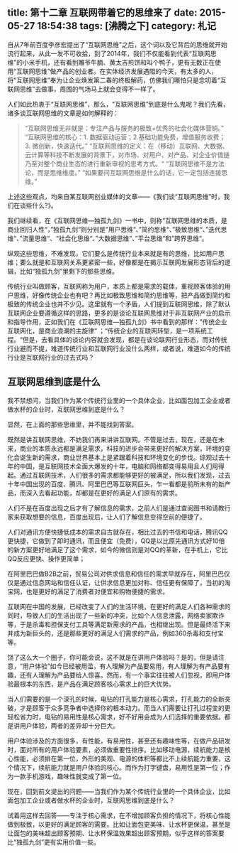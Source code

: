title: 第十二章 互联网带着它的思维来了
date: 2015-05-27 18:54:38
tags: [沸腾之下]
category: 札记
---
自从7年前百度李彦宏提出了“互联网思维”之后，这个词以及它背后的思维就开始流行起来，从此一发不可收拾，到了2014年，我们不仅能看到代表“互联网思维”的小米手机，还有看到雕爷牛腩、黄太吉煎饼和叫个鸭子，更有无数正在使用“互联网思维”做产品的创业者。在实体经济发展遇阻的今天，有太多的人，将“互联网思维”奉为让企业焕发第二春的终极解药，仿佛我们哪怕只是念叨着“互联网思维”去做事，周围的气场马上就会变得不一样了。

人们如此热衷于“互联网思维”，那么，“互联网思维”到底是什么鬼呢？我们先看，诸多谈互联网思维的文章是如何解释的：

> “互联网思维无非就是：专注产品与服务的极致+优秀的社会化媒体营销。”
> “互联网思维的核心：1. 数据驱动运营；2.基础功能免费，增值服务收费；3. 微创新，快速迭代。”
> “互联网思维的定义：在（移动）互联网、大数据、云计算等科技不断发展的背景下，对市场、对用户、对产品、对企业价值链乃至对整个商业生态的进行重新审视的思考方式。“
> “互联网思维不是方法论，而是思维维度。”
> “如果要问互联网思维是什么的话，它一定包括连接思维。” <!--more-->

上述这些观点，均来自某互联网创业媒体的文章——《我们谈“互联网思维”时，我们在谈些什么?》。

我们继续看，在《互联网思维—独孤九剑》一书中，则称”互联网思维的本质，是商业回归人性“，”独孤九剑“则分别是”用户思维“、”简约思维“、”极致思维“、”迭代思维“、”流量思维“、“社会化思维“、”大数据思维“、”平台思维“和”跨界思维“。

纵观这些思维，不难发现，它们要么是传统行业本来就是有的思维，比如用户思维；要么就是和互联网关系更紧密一些，好像都是在揭示互联网发展形态背后的逻辑，比如“独孤九剑”里剩下的那些思维。

传统行业叫做顾客，互联网称为用户，本质上都是需求的载体，重视顾客体验的用户思维，好像传统企业也有吧？再比如极致思维和简约思维等，把产品做到简约和极致的传统企业也并不少见。这里就有一个矛盾，人们提到互联网思维，除了默认互联网企业要遵循这样的思路，更多的是谈论互联网思维对于非互联网产业的启示和指导作用，正如我们在《互联网思维—独孤九剑》书中看到的那样：”传统企业互联网化，是商业浪潮的主旋律“ ；“传统企业的互联网转型，是一项系统工程。“但是，去看具体的谈论内容就会发现，都是在谈论联网行业形态，而对传统行业避而不提，难道传统行业和互联网行业没什么两样，或者说，难道如今的传统行业是互联网行业的过去式吗？
## 互联网思维到底是什么

我不禁想问，当我们作为某个传统行业里的一个具体企业，比如面包加工企业或者做水杯的企业时，互联网思维到底是什么？

显然，在上面的那些思维里，并不能找到答案。

既然是讲互联网思维，不妨我们再来讲讲互联网。不管是过去，现在，还是在未来，商业的本质永远都是满足需求，科技的进步会带来更好的解决方案，环境的变化会诞生新的需求，商业世界基本上是紧跟着科技和环境变化的步伐。综观过去十年的中国，是互联网技术全面大爆发的十年，电脑和网络都变得易用且人们用得起。通过互联网技术，人们很多的需求都能够更好的被满足，所以我们发现，过去十年中国出现的百度、腾讯、阿里巴巴等互联网巨头，乍一看都是前所未有的新产品，而深入去看起功能，却都是在更好的满足人们原有的需求。

人们不是在百度出现之后才有了解信息的需求，之前人们是通过查阅图书和请教行家来获取想要的信息，百度出现后，让人们了解信息变得空前的便捷了。

人们对通讯方便快捷低成本的需求自古就存在，相比过去的书信和电话，腾讯QQ更快捷，它做到了即时通讯，而且便宜（免费），QQ是以比原先通讯方式好10倍的新方案更好地满足了这个需求，如今的微信则是对QQ的革新，在手机上，它比QQ反应更快、操作更简单；

在阿里巴巴做B2B之前，贸易公司对供求信息和信任的需求早就存在，阿里巴巴仅仅是通过信息网站和信任认证，让供求信息更加对称、信任更有保障了，当初的淘宝网，也是更好的满足了消费者对便宜和购物便捷的需求。

互联网在中国的发展，已经改变了人们的生活环境，在更好的满足人们各种需求的同时，导致人们的生活出现了一些新的冲突，比如个人信息泄露，网络卖家欺诈等，于是杀毒和担保支付工具等满足新需求的产品，也相继出现。但是最终活下来并成为新巨头的，还是那些更好的满足人们需求的产品，例如360杀毒和支付宝等。

饶了这么大一个圈子，你可能会说，这不就是在讲用户体验吗？是的，但是请注意，“用户体验”如今已经被用滥，有人理解为产品要易用，有人理解为有产品要有趣，还有人理解为产品要给人惊喜。然而，有一个事实往往被人们忽视，即用户体验最根本的东西，是产品在满足顾客核心需求上的巨大优势。

当人们需要的是一个深孔的时候，电钻的打孔能力是核心需求，打孔能力的全新突破，才是顾客于众多竞争者中选择你的根本动力。而当人们需要让打孔过程变的更轻松省力时，电钻的易用性是核心需求，好不好用会成为人们选择的重要依据。都是讲用户体验，两者的差异却十分巨大。

用户体验涉及的方面很多，有性能，有易用性，甚至还有趣味性等，在做产品研发时，面对所有的用户体验要素，必须做重要性排序。比如移动电源，续航能力是核心性能，必须排在第一位，外形的美观、电源的体积等都比不上续航能力重要，这个情况下，续航能力就是用户体验的核心。而作为打字键盘，易用性是第一位；作为一款手机游戏，趣味性就变成了第一位。

现在，回到前文提出的问题——当我们作为某个传统行业里的一个具体企业，比如面包加工企业或者做水杯的企业时，互联网思维到底是什么？

试着用这样去回答——专注于核心需求，在不增加顾客负担的情况下，将核心性能做到极致，以更好的满足顾客的需要。比如让面包更美味、让水杯更保温，甚至是让面包的美味超出顾客预期、让水杯保温效果超出顾客预期，似乎这样的答案要比“独孤九剑”更有实用价值一些。
